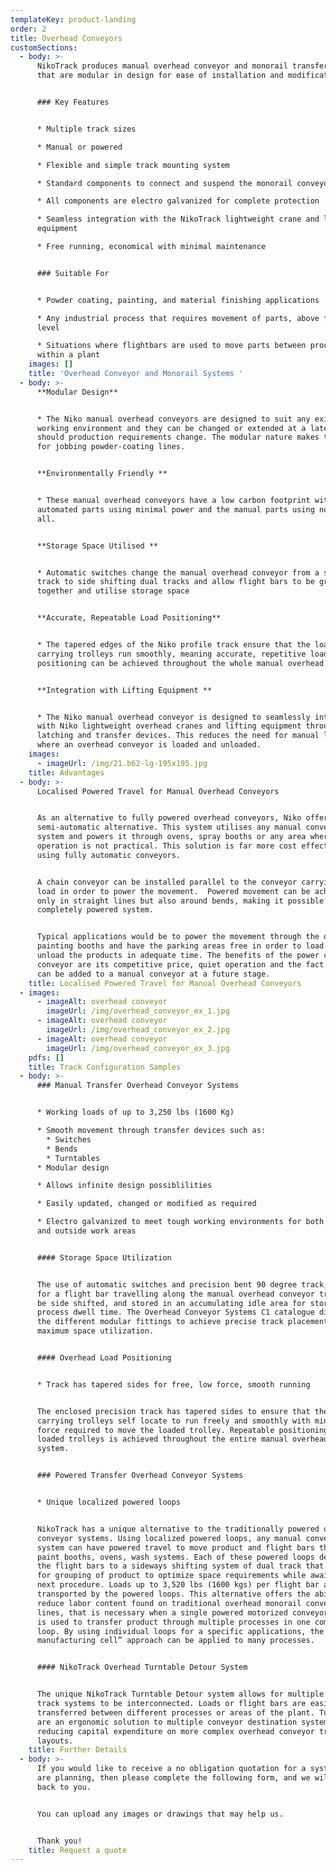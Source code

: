 ```yaml
---
templateKey: product-landing
order: 2
title: Overhead Conveyors
customSections:
  - body: >-
      NikoTrack produces manual overhead conveyor and monorail transfer systems
      that are modular in design for ease of installation and modification.


      ### Key Features


      * Multiple track sizes 

      * Manual or powered

      * Flexible and simple track mounting system

      * Standard components to connect and suspend the monorail conveyor track

      * All components are electro galvanized for complete protection

      * Seamless integration with the NikoTrack lightweight crane and lifting
      equipment

      * Free running, economical with minimal maintenance


      ### Suitable For


      * Powder coating, painting, and material finishing applications

      * Any industrial process that requires movement of parts, above floor
      level

      * Situations where flightbars are used to move parts between processes
      within a plant
    images: []
    title: 'Overhead Conveyor and Monorail Systems '
  - body: >-
      **Modular Design**


      * The Niko manual overhead conveyors are designed to suit any existing
      working environment and they can be changed or extended at a later date,
      should production requirements change. The modular nature makes them ideal
      for jobbing powder-coating lines.


      **Environmentally Friendly **


      * These manual overhead conveyors have a low carbon footprint with the
      automated parts using minimal power and the manual parts using none at
      all.


      **Storage Space Utilised **


      * Automatic switches change the manual overhead conveyor from a single
      track to side shifting dual tracks and allow flight bars to be grouped
      together and utilise storage space


      **Accurate, Repeatable Load Positioning**


      * The tapered edges of the Niko profile track ensure that the load
      carrying trolleys run smoothly, meaning accurate, repetitive load
      positioning can be achieved throughout the whole manual overhead conveyor.


      **Integration with Lifting Equipment **


      * The Niko manual overhead conveyor is designed to seamlessly integrate
      with Niko lightweight overhead cranes and lifting equipment through
      latching and transfer devices. This reduces the need for manual lifting
      where an overhead conveyor is loaded and unloaded.
    images:
      - imageUrl: /img/21.b62-lg-195x195.jpg
    title: Advantages
  - body: >-
      Localised Powered Travel for Manual Overhead Conveyors


      As an alternative to fully powered overhead conveyors, Niko offers a
      semi-automatic alternative. This system utilises any manual conveyor
      system and powers it through ovens, spray booths or any area where manual
      operation is not practical. This solution is far more cost effective than
      using fully automatic conveyors.


      A chain conveyor can be installed parallel to the conveyor carrying the
      load in order to power the movement.  Powered movement can be achieved not
      only in straight lines but also around bends, making it possible to have a
      completely powered system.


      Typical applications would be to power the movement through the ovens or
      painting booths and have the parking areas free in order to load and
      unload the products in adequate time. The benefits of the power chain
      conveyor are its competitive price, quiet operation and the fact that it
      can be added to a manual conveyor at a future stage.
    title: Localised Powered Travel for Manual Overhead Conveyors
  - images:
      - imageAlt: overhead conveyor
        imageUrl: /img/overhead_conveyor_ex_1.jpg
      - imageAlt: overhead conveyor
        imageUrl: /img/overhead_conveyor_ex_2.jpg
      - imageAlt: overhead conveyor
        imageUrl: /img/overhead_conveyor_ex_3.jpg
    pdfs: []
    title: Track Configuration Samples
  - body: >-
      ### Manual Transfer Overhead Conveyor Systems


      * Working loads of up to 3,250 lbs (1600 Kg)

      * Smooth movement through transfer devices such as:
        * Switches
        * Bends
        * Turntables
      * Modular design

      * Allows infinite design possiblilities

      * Easily updated, changed or modified as required

      * Electro galvanized to meet tough working environments for both inside
      and outside work areas


      #### Storage Space Utilization


      The use of automatic switches and precision bent 90 degree track, allows
      for a flight bar travelling along the manual overhead conveyor track, to
      be side shifted, and stored in an accumulating idle area for storage or
      process dwell time. The Overhead Conveyor Systems C1 catalogue displays
      the different modular fittings to achieve precise track placement for
      maximum space utilization.


      #### Overhead Load Positioning


      * Track has tapered sides for free, low force, smooth running


      The enclosed precision track has tapered sides to ensure that the load
      carrying trolleys self locate to run freely and smoothly with minimal
      force required to move the loaded trolley. Repeatable positioning of
      loaded trolleys is achieved throughout the entire manual overhead conveyor
      system.


      ### Powered Transfer Overhead Conveyor Systems


      * Unique localized powered loops


      NikoTrack has a unique alternative to the traditionally powered overhead
      conveyor systems. Using localized powered loops, any manual conveyor
      system can have powered travel to move product and flight bars through
      paint booths, ovens, wash systems. Each of these powered loops delivers
      the flight bars to a sideways shifting system of dual track that allows
      for grouping of product to optimize space requirements while awaiting the
      next procedure. Loads up to 3,520 lbs (1600 kgs) per flight bar are easily
      transported by the powered loops. This alternative offers the ability to
      reduce labor content found on traditional overhead monorail conveyor
      lines, that is necessary when a single powered motorized conveyor system
      is used to transfer product through multiple processes in one complete
      loop. By using individual loops for a specific applications, the “lean
      manufacturing cell” approach can be applied to many processes.


      #### NikoTrack Overhead Turntable Detour System


      The unique NikoTrack Turntable Detour system allows for multiple overhead
      track systems to be interconnected. Loads or flight bars are easily
      transferred between different processes or areas of the plant. Turntables
      are an ergonomic solution to multiple conveyor destination systems,
      reducing capital expenditure on more complex overhead conveyor track
      layouts.
    title: Further Details
  - body: >-
      If you would like to receive a no obligation quotation for a system you
      are planning, then please complete the following form, and we will get
      back to you.


      You can upload any images or drawings that may help us.


      Thank you!
    title: Request a quote
---
```


